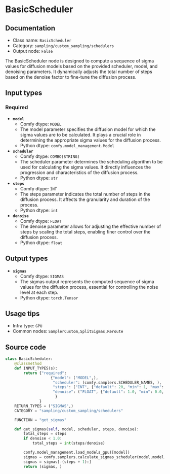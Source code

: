 # BasicScheduler
## Documentation
- Class name: `BasicScheduler`
- Category: `sampling/custom_sampling/schedulers`
- Output node: `False`

The BasicScheduler node is designed to compute a sequence of sigma values for diffusion models based on the provided scheduler, model, and denoising parameters. It dynamically adjusts the total number of steps based on the denoise factor to fine-tune the diffusion process.
## Input types
### Required
- **`model`**
    - Comfy dtype: `MODEL`
    - The model parameter specifies the diffusion model for which the sigma values are to be calculated. It plays a crucial role in determining the appropriate sigma values for the diffusion process.
    - Python dtype: `comfy.model_management.Model`
- **`scheduler`**
    - Comfy dtype: `COMBO[STRING]`
    - The scheduler parameter determines the scheduling algorithm to be used for calculating the sigma values. It directly influences the progression and characteristics of the diffusion process.
    - Python dtype: `str`
- **`steps`**
    - Comfy dtype: `INT`
    - The steps parameter indicates the total number of steps in the diffusion process. It affects the granularity and duration of the process.
    - Python dtype: `int`
- **`denoise`**
    - Comfy dtype: `FLOAT`
    - The denoise parameter allows for adjusting the effective number of steps by scaling the total steps, enabling finer control over the diffusion process.
    - Python dtype: `float`
## Output types
- **`sigmas`**
    - Comfy dtype: `SIGMAS`
    - The sigmas output represents the computed sequence of sigma values for the diffusion process, essential for controlling the noise level at each step.
    - Python dtype: `torch.Tensor`
## Usage tips
- Infra type: `GPU`
- Common nodes: `SamplerCustom,SplitSigmas,Reroute`


## Source code
```python
class BasicScheduler:
    @classmethod
    def INPUT_TYPES(s):
        return {"required":
                    {"model": ("MODEL",),
                     "scheduler": (comfy.samplers.SCHEDULER_NAMES, ),
                     "steps": ("INT", {"default": 20, "min": 1, "max": 10000}),
                     "denoise": ("FLOAT", {"default": 1.0, "min": 0.0, "max": 1.0, "step": 0.01}),
                      }
               }
    RETURN_TYPES = ("SIGMAS",)
    CATEGORY = "sampling/custom_sampling/schedulers"

    FUNCTION = "get_sigmas"

    def get_sigmas(self, model, scheduler, steps, denoise):
        total_steps = steps
        if denoise < 1.0:
            total_steps = int(steps/denoise)

        comfy.model_management.load_models_gpu([model])
        sigmas = comfy.samplers.calculate_sigmas_scheduler(model.model, scheduler, total_steps).cpu()
        sigmas = sigmas[-(steps + 1):]
        return (sigmas, )

```
